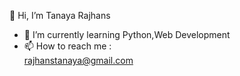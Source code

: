 👋 Hi, I’m Tanaya Rajhans
- 🌱 I’m currently learning Python,Web Development
- 📫 How to reach me :  
 rajhanstanaya@gmail.com

<!---
TanayaRajhans/TanayaRajhans is a ✨ special ✨ repository because its `README.md` (this file) appears on your GitHub profile.
You can click the Preview link to take a look at your changes.
--->
